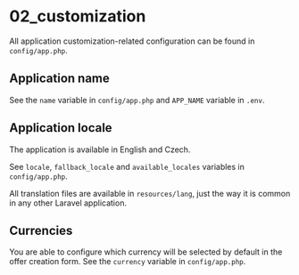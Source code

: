# 02\_customization

All application customization-related configuration can be found in `config/app.php`.

## Application name

See the `name` variable in `config/app.php` and `APP_NAME` variable in `.env`.

## Application locale

The application is available in English and Czech.

See `locale`, `fallback_locale` and `available_locales` variables in `config/app.php`.

All translation files are available in `resources/lang`, just the way it is common in any other Laravel application.

## Currencies

You are able to configure which currency will be selected by default in the offer creation form. See the `currency` variable in `config/app.php`.

